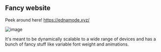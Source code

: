 ## Fancy website

Peek around here! https://ednamode.xyz/

![image](https://github.com/user-attachments/assets/e270a513-ec5b-4908-937d-cbc6bc8ca0b3)

It's meant to be dynamically scalable to a wide range of devices and has a bunch of fancy stuff like variable font weight and animations.
